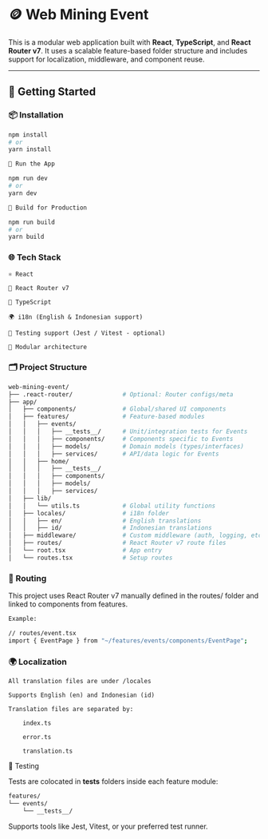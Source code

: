 # 🪙 Web Mining Event

This is a modular web application built with **React**, **TypeScript**, and **React Router v7**. It uses a scalable feature-based folder structure and includes support for localization, middleware, and component reuse.

---

## 🚀 Getting Started

### 📦 Installation

```bash
npm install
# or
yarn install

🧪 Run the App

npm run dev
# or
yarn dev

🔨 Build for Production

npm run build
# or
yarn build
```

### 🌐 Tech Stack

    ⚛️ React

    🔀 React Router v7

    🧠 TypeScript

    🌍 i18n (English & Indonesian support)

    🧪 Testing support (Jest / Vitest - optional)

    🧩 Modular architecture

### 🗂️ Project Structure
```bash
web-mining-event/
├── .react-router/              # Optional: Router configs/meta
├── app/
│   ├── components/             # Global/shared UI components
│   ├── features/               # Feature-based modules
│   │   ├── events/
│   │   │   ├── __tests__/      # Unit/integration tests for Events
│   │   │   ├── components/     # Components specific to Events
│   │   │   ├── models/         # Domain models (types/interfaces)
│   │   │   ├── services/       # API/data logic for Events
│   │   ├── home/
│   │   │   ├── __tests__/
│   │   │   ├── components/
│   │   │   ├── models/
│   │   │   ├── services/
│   ├── lib/
│   │   └── utils.ts            # Global utility functions
│   ├── locales/                # i18n folder
│   │   ├── en/                 # English translations
│   │   ├── id/                 # Indonesian translations
│   ├── middleware/             # Custom middleware (auth, logging, etc.)
│   ├── routes/                 # React Router v7 route files
│   └── root.tsx                # App entry 
│   └── routes.tsx              # Setup routes
```

### 🧭 Routing

This project uses React Router v7 manually defined in the routes/ folder and linked to components from features.
```bash
Example:

// routes/event.tsx
import { EventPage } from "~/features/events/components/EventPage";
```

### 🌍 Localization

    All translation files are under /locales

    Supports English (en) and Indonesian (id)

    Translation files are separated by:

        index.ts

        error.ts

        translation.ts

🧪 Testing

Tests are colocated in __tests__ folders inside each feature module:
```bash
features/
└── events/
    └── __tests__/
```
Supports tools like Jest, Vitest, or your preferred test runner.